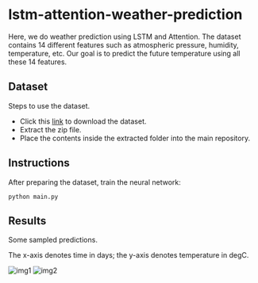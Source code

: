 # lstm-attention-weather-prediction
Here, we do weather prediction using LSTM and Attention. The dataset contains 14 different features such as atmospheric pressure, humidity, temperature, etc. Our goal is to predict the future temperature using all these 14 features. 

## Dataset
Steps to use the dataset.
- Click this [link](https://storage.googleapis.com/tensorflow/tf-keras-datasets/jena_climate_2009_2016.csv.zip) to download the dataset.
- Extract the zip file. 
- Place the contents inside the extracted folder into the main repository. 

## Instructions
After preparing the dataset, train the neural network:
```
python main.py
```

## Results
<!--- Explain a little bit about the graphs here. -->
Some sampled predictions. 

The x-axis denotes time in days; the y-axis denotes temperature in degC.  

![img1](https://user-images.githubusercontent.com/51147727/155930935-be65f7ab-20a7-4caa-92b6-518e8a0df5c9.png)
![img2](https://user-images.githubusercontent.com/51147727/155930943-23e7638f-b550-423e-887c-9cf7b09fa62d.png)

<!--- Explain a little bit about the graphs here. -->
